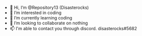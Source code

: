 - 👋 Hi, I’m @Repository13 (Disasterocks)
- 👀 I’m interested in coding
- 🌱 I’m currently learning coding
- 💞️ I’m looking to collaborate on nothing
- 📫 I'm able to contact you through discord. disasterocks#5682

<!---
suck
--->
